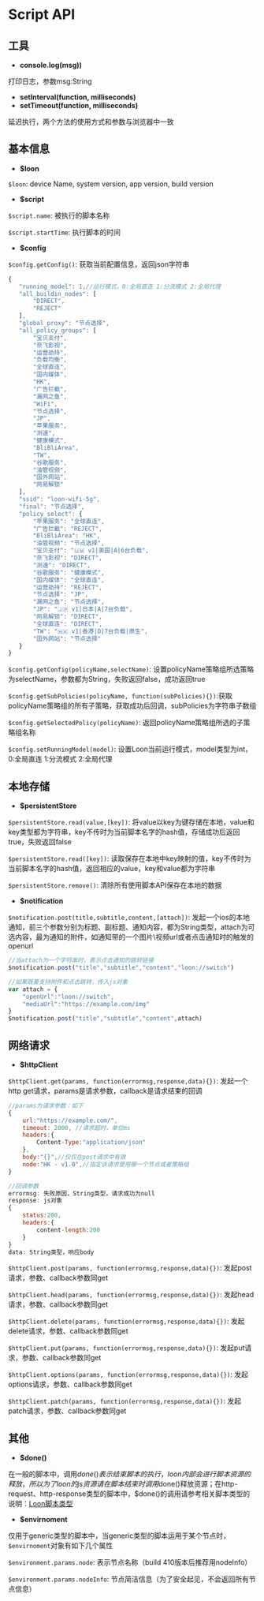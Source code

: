 # Script API

## 工具
- **console.log(msg))**

打印日志，参数msg:String

- **setInterval(function, milliseconds)**
- **setTimeout(function, milliseconds)**

延迟执行，两个方法的使用方式和参数与浏览器中一致


## 基本信息
- **$loon**

`$loon`: device Name, system version, app version, build version

- **$script**

`$script.name`: 被执行的脚本名称

`$script.startTime`: 执行脚本的时间

- **$config**

`$config.getConfig()`: 获取当前配置信息，返回json字符串
 ```javascript
 {
    "running_model": 1,//运行模式，0:全局直连 1:分流模式 2:全局代理
    "all_buildin_nodes": [
        "DIRECT",
        "REJECT"
    ],
    "global_proxy": "节点选择",
    "all_policy_groups": [
        "宝贝支付",
        "奈飞影视",
        "运营劫持",
        "负载均衡",
        "全球直连",
        "国内媒体",
        "HK",
        "广告拦截",
        "漏网之鱼",
        "WiFi",
        "节点选择",
        "JP",
        "苹果服务",
        "测速",
        "健康模式",
        "BliBliArea",
        "TW",
        "谷歌服务",
        "油管视频",
        "国外网站",
        "网易解锁"
    ],
    "ssid": "loon-wifi-5g",
    "final": "节点选择",
    "policy_select": {
        "苹果服务": "全球直连",
        "广告拦截": "REJECT",
        "BliBliArea": "HK",
        "油管视频": "节点选择",
        "宝贝支付": "🇺🇲 v1|美国|A|6台负载",
        "奈飞影视": "DIRECT",
        "测速": "DIRECT",
        "谷歌服务": "健康模式",
        "国内媒体": "全球直连",
        "运营劫持": "REJECT",
        "节点选择": "JP",
        "漏网之鱼": "节点选择",
        "JP": "🇯🇵 v1|日本|A|7台负载",
        "网易解锁": "DIRECT",
        "全球直连": "DIRECT",
        "TW": "🇭🇰 v1|香港|D|7台负载|原生",
        "国外网站": "节点选择"
    }
}
 ```
`$config.getConfig(policyName,selectName)`: 设置policyName策略组所选策略为selectName，参数都为String，失败返回false，成功返回true

`$config.getSubPolicies(policyName, function(subPolicies){})`:获取policyName策略组的所有子策略，获取成功后回调，subPolicies为字符串子数组

`$config.getSelectedPolicy(policyName)`: 返回policyName策略组所选的子策略组名称

`$config.setRunningModel(model)`: 设置Loon当前运行模式，model类型为int，0:全局直连 1:分流模式 2:全局代理

## 本地存储
- **$persistentStore**

`$persistentStore.read(value,[key])`: 将value以key为键存储在本地，value和key类型都为字符串，key不传时为当前脚本名字的hash值，存储成功后返回true，失败返回false

`$persistentStore.read([key])`: 读取保存在本地中key映射的值，key不传时为当前脚本名字的hash值，返回相应的value，key和value都为字符串

`$persistentStore.remove()`: 清除所有使用脚本API保存在本地的数据

- **$notification**

`$notification.post(title,subtitle,content,[attach])`: 发起一个ios的本地通知，前三个参数分别为标题、副标题、通知内容，都为String类型，attach为可选内容，最为通知的附件，如通知带的一个图片\视频url或者点击通知时的触发的openurl
```javascript
//当attach为一个字符串时，表示点击通知的跳转链接
$notification.post("title","subtitle","content","loon://switch")

//如果既要支持附件和点击跳转，传入js对象
var attach = {
    "openUrl":"loon://switch",
    "mediaUrl":"https://example.com/img"
}
$notification.post("title","subtitle","content",attach)
```

## 网络请求

- **$httpClient**

`$httpClient.get(params, function(errormsg,response,data){})`:  发起一个http get请求，params是请求参数，callback是请求结束的回调

```javascript
//params为请求参数：如下
{
    url:"https://example.com/",
    timeout: 2000, //请求超时，单位ms
    headers:{
        Content-Type:"application/json"
    },
    body:"{}",//仅仅在post请求中有效
    node:"HK - v1.0",//指定该请求使用哪一个节点或者策略组
}

//回调参数
errormsg: 失败原因，String类型，请求成功为null
response: js对象
{
    status:200,
    headers:{
        content-length:200
    }
}
data: String类型，响应body

```

`$httpClient.post(params, function(errormsg,response,data){})`: 发起post请求，参数、callback参数同get

`$httpClient.head(params, function(errormsg,response,data){})`: 发起head请求，参数、callback参数同get

`$httpClient.delete(params, function(errormsg,response,data){})`: 发起delete请求，参数、callback参数同get

`$httpClient.put(params, function(errormsg,response,data){})`: 发起put请求，参数、callback参数同get

`$httpClient.options(params, function(errormsg,response,data){})`: 发起options请求，参数、callback参数同get

`$httpClient.patch(params, function(errormsg,response,data){})`: 发起patch请求，参数、callback参数同get

## 其他

- **$done()**

在一般的脚本中，调用$done()表示结束脚本的执行，loon内部会进行脚本资源的释放，所以为了loon的js资源请在脚本结束时调用$done()释放资源；在http-request、http-response类型的脚本中，$done()的调用请参考相关脚本类型的说明：[Loon脚本类型](../cn/script.md)

- **$envirnoment**

仅用于generic类型的脚本中，当generic类型的脚本运用于某个节点时，`$envirnoment`对象有如下几个属性

`$environment.params.node`: 表示节点名称（build 410版本后推荐用nodeInfo）

`$environment.params.nodeInfo`: 节点简洁信息（为了安全起见，不会返回所有节点信息）